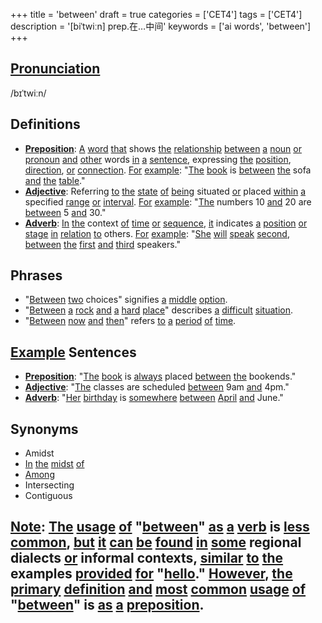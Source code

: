 +++
title = 'between'
draft = true
categories = ['CET4']
tags = ['CET4']
description = '[biˈtwiːn] prep.在…中间'
keywords = ['ai words', 'between']
+++

## [Pronunciation](/post/pronunciation/)
/bɪˈtwiːn/

## Definitions
- **[Preposition](/post/preposition/)**: [A](/post/a/) [word](/post/word/) [that](/post/that/) shows [the](/post/the/) [relationship](/post/relationship/) [between](/post/between/) [a](/post/a/) [noun](/post/noun/) [or](/post/or/) [pronoun](/post/pronoun/) [and](/post/and/) [other](/post/other/) words [in](/post/in/) [a](/post/a/) [sentence](/post/sentence/), expressing [the](/post/the/) [position](/post/position/), [direction](/post/direction/), [or](/post/or/) [connection](/post/connection/). [For](/post/for/) [example](/post/example/): "[The](/post/the/) [book](/post/book/) is [between](/post/between/) [the](/post/the/) sofa [and](/post/and/) [the](/post/the/) [table](/post/table/)."
- **[Adjective](/post/adjective/)**: Referring [to](/post/to/) [the](/post/the/) [state](/post/state/) [of](/post/of/) [being](/post/being/) situated [or](/post/or/) placed [within](/post/within/) [a](/post/a/) specified [range](/post/range/) [or](/post/or/) [interval](/post/interval/). [For](/post/for/) [example](/post/example/): "[The](/post/the/) numbers 10 [and](/post/and/) 20 are [between](/post/between/) 5 [and](/post/and/) 30."
- **[Adverb](/post/adverb/)**: [In](/post/in/) [the](/post/the/) context [of](/post/of/) [time](/post/time/) [or](/post/or/) [sequence](/post/sequence/), [it](/post/it/) indicates [a](/post/a/) [position](/post/position/) [or](/post/or/) [stage](/post/stage/) [in](/post/in/) [relation](/post/relation/) [to](/post/to/) others. [For](/post/for/) [example](/post/example/): "[She](/post/she/) [will](/post/will/) [speak](/post/speak/) [second](/post/second/), [between](/post/between/) [the](/post/the/) [first](/post/first/) [and](/post/and/) [third](/post/third/) speakers."

## Phrases
- "[Between](/post/between/) [two](/post/two/) choices" signifies [a](/post/a/) [middle](/post/middle/) [option](/post/option/).
- "[Between](/post/between/) [a](/post/a/) [rock](/post/rock/) [and](/post/and/) [a](/post/a/) [hard](/post/hard/) [place](/post/place/)" describes [a](/post/a/) [difficult](/post/difficult/) [situation](/post/situation/).
- "[Between](/post/between/) [now](/post/now/) [and](/post/and/) [then](/post/then/)" refers [to](/post/to/) [a](/post/a/) [period](/post/period/) [of](/post/of/) [time](/post/time/).

## [Example](/post/example/) Sentences
- **[Preposition](/post/preposition/)**: "[The](/post/the/) [book](/post/book/) is [always](/post/always/) placed [between](/post/between/) [the](/post/the/) bookends."
- **[Adjective](/post/adjective/)**: "[The](/post/the/) classes are scheduled [between](/post/between/) 9am [and](/post/and/) 4pm."
- **[Adverb](/post/adverb/)**: "[Her](/post/her/) [birthday](/post/birthday/) is [somewhere](/post/somewhere/) [between](/post/between/) [April](/post/april/) [and](/post/and/) June."

## Synonyms
- Amidst
- [In](/post/in/) [the](/post/the/) [midst](/post/midst/) [of](/post/of/)
- [Among](/post/among/)
- Intersecting
- Contiguous

## [Note](/post/note/): [The](/post/the/) [usage](/post/usage/) [of](/post/of/) "[between](/post/between/)" [as](/post/as/) [a](/post/a/) [verb](/post/verb/) is [less](/post/less/) [common](/post/common/), [but](/post/but/) [it](/post/it/) [can](/post/can/) [be](/post/be/) [found](/post/found/) [in](/post/in/) [some](/post/some/) regional dialects [or](/post/or/) informal contexts, [similar](/post/similar/) [to](/post/to/) [the](/post/the/) examples [provided](/post/provided/) [for](/post/for/) "[hello](/post/hello/)." [However](/post/however/), [the](/post/the/) [primary](/post/primary/) [definition](/post/definition/) [and](/post/and/) [most](/post/most/) [common](/post/common/) [usage](/post/usage/) [of](/post/of/) "[between](/post/between/)" is [as](/post/as/) [a](/post/a/) [preposition](/post/preposition/).
